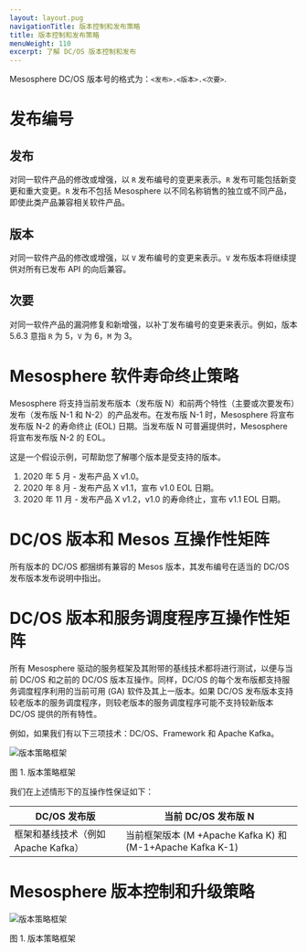 ```yaml
---
layout: layout.pug
navigationTitle: 版本控制和发布策略
title: 版本控制和发布策略
menuWeight: 110
excerpt: 了解 DC/OS 版本控制和发布
---
```

Mesosphere DC/OS 版本号的格式为：<code>&lt;发布&gt;.&lt;版本&gt;.&lt;次要&gt;</code>. 

# 发布编号

## 发布

对同一软件产品的修改或增强，以 <code>R</code> 发布编号的变更来表示。<code>R</code> 发布可能包括新变更和重大变更。<code>R</code> 发布不包括 Mesosphere 以不同名称销售的独立或不同产品，即使此类产品兼容相关软件产品。

## 版本

对同一软件产品的修改或增强，以 <code>V</code> 发布编号的变更来表示。<code>V</code> 发布版本将继续提供对所有已发布 API 的向后兼容。

## 次要

对同一软件产品的漏洞修复和新增强，以补丁发布编号的变更来表示。例如，版本 5.6.3 意指 <code>R</code> 为 5，<code>V</code> 为 6，<code>M</code> 为 3。

# Mesosphere 软件寿命终止策略

Mesosphere 将支持当前发布版本（发布版 N）和前两个特性（主要或次要发布）发布（发布版 N-1 和 N-2）的产品发布。在发布版 N-1 时，Mesosphere 将宣布发布版 N-2 的寿命终止 (EOL) 日期。当发布版 N 可普遍提供时，Mesosphere 将宣布发布版 N-2 的 EOL。

这是一个假设示例，可帮助您了解哪个版本是受支持的版本。

<ol>
<li>2020 年 5 月 - 发布产品 X v1.0。</li>
<li>2020 年 8 月 - 发布产品 X v1.1，宣布 v1.0 EOL 日期。</li>
<li>2020 年 11 月 - 发布产品 X v1.2，v1.0 的寿命终止，宣布 v1.1 EOL 日期。</li>
</ol>

# DC/OS 版本和 Mesos 互操作性矩阵

所有版本的 DC/OS 都捆绑有兼容的 Mesos 版本，其发布编号在适当的 DC/OS 发布版本发布说明中指出。

# DC/OS 版本和服务调度程序互操作性矩阵

所有 Mesosphere 驱动的服务框架及其附带的基线技术都将进行测试，以便与当前 DC/OS 和之前的 DC/OS 版本互操作。同样，DC/OS 的每个发布版都支持服务调度程序利用的当前可用 (GA) 软件及其上一版本。如果 DC/OS 发布版本支持较老版本的服务调度程序，则较老版本的服务调度程序可能不支持较新版本 DC/OS 提供的所有特性。

例如，如果我们有以下三项技术：DC/OS、Framework 和 Apache Kafka。

![版本策略框架](/1.10/img/version-policy-1.png)

图 1. 版本策略框架

我们在上述情形下的互操作性保证如下：

<table>
<thead>
<tr>
 <th><strong>DC/OS 发布版</strong></th>
 <th><strong>当前 DC/OS 发布版 N</strong></th>
</tr>
</thead>
<tbody>
<tr>
 <td>框架和基线技术（例如 Apache Kafka）</td>
 <td>当前框架版本 (M +Apache Kafka K) 和 (M-1+Apache Kafka K-1)</td>
</tr>
</tbody>
</table>

# Mesosphere 版本控制和升级策略

![版本策略框架](/1.10/img/version-policy-2.png)

图 1. 版本策略框架
